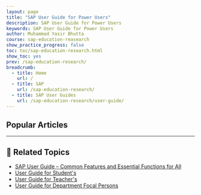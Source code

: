 ```yaml
---
layout: page
title: "SAP User Guide for Power Users"
description: SAP User Guide for Power Users
keywords: SAP User Guide for Power Users
author: Muhammad Yasir Bhutta
course: sap-education-reasearch
show_practice_progress: false
toc: toc/sap-education-research.html
show_toc: yes
prev: /sap-education-research/
breadcrumb:
  - title: Home
    url: /
  - title: SAP
    url: /sap-education-research/
  - title: SAP User Guides
    url: /sap-education-research/user-guide/
---
```


## Popular Articles


---

## 📘 **Related Topics**

- [SAP User Guide – Common Features and Essential Functions for All](user-guide-common-features.md)
- [User Guide for Student's](user-guide-students.md)
- [User Guide for Teacher's](user-guide-teachers.md)
- [User Guide for Department Focal Persons](user-guide-departmental-fp.md)